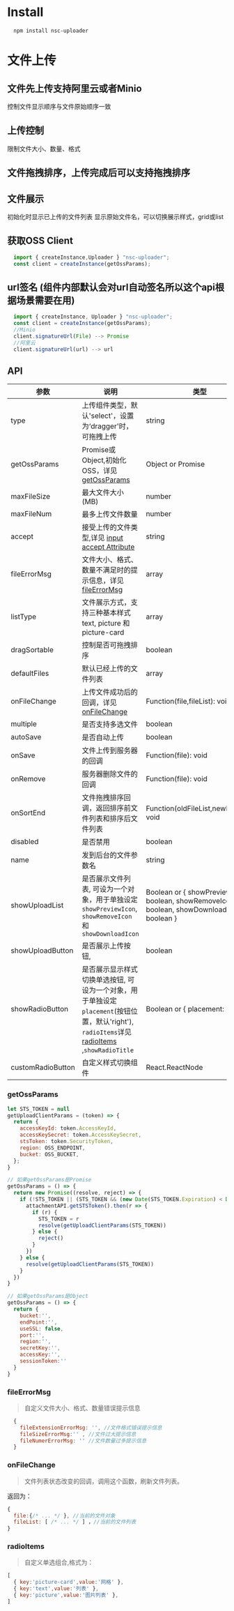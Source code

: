 # Install

```
  npm install nsc-uploader
```

# 文件上传
    

## 文件先上传支持阿里云或者Minio
  
  控制文件显示顺序与文件原始顺序一致

## 上传控制

  限制文件大小、数量、格式


## 文件拖拽排序，上传完成后可以支持拖拽排序


## 文件展示

  初始化时显示已上传的文件列表
  显示原始文件名，可以切换展示样式，grid或list
  
  
  ## 获取OSS Client
```js
  import { createInstance,Uploader } "nsc-uploader";
  const client = createInstance(getOssParams);
```
  ## url签名 (组件内部默认会对url自动签名所以这个api根据场景需要在用)
  ```js
    import { createInstance, Uploader } "nsc-uploader";
    const client = createInstance(getOssParams);
    //Minio
    client.signatureUrl(File) --> Promise
    //阿里云
    client.signatureUrl(url) --> url
  ```
## API

 参数 | 说明 | 类型 | 默认值 
 -- | -- | -- | --
 type |上传组件类型，默认'select'，设置为‘dragger'时，可拖拽上传|string| 无
 getOssParams |Promise或Object,初始化OSS，详见 [getOssParams](#getOssParams)|Object or Promise | 无
 maxFileSize |最大文件大小(MB)|number| 
 maxFileNum |最多上传文件数量|number| 
 accept |接受上传的文件类型,详见 [input accept Attribute](https://developer.mozilla.org/en-US/docs/Web/HTML/Element/input/file#accept)|string|无
 fileErrorMsg |文件大小、格式、数量不满足时的提示信息，详见[fileErrorMsg](#fileErrorMsg)|array|无
 listType |文件展示方式，支持三种基本样式 text, picture 和 picture-card|array|'picture-card'
 dragSortable |控制是否可拖拽排序|boolean|false
 defaultFiles |默认已经上传的文件列表|array|[]
 onFileChange |上传文件成功后的回调，详见 [onFileChange](#onFileChange) | Function(file,fileList): void | 无 
 multiple |是否支持多选文件 | boolean | false 
 autoSave |是否自动上传 |boolean|true
 onSave |文件上传到服务器的回调 |Function(file): void|无
 onRemove |服务器删除文件的回调 |Function(file): void|无
 onSortEnd | 文件拖拽排序回调，返回排序前文件列表和排序后文件列表 |Function(oldFileList,newFileList): void|无
 disabled | 是否禁用 | boolean | false 
 name | 发到后台的文件参数名 | string | 'file' 
 showUploadList | 是否展示文件列表, 可设为一个对象，用于单独设定 `showPreviewIcon`, `showRemoveIcon` 和 `showDownloadIcon` | Boolean or { showPreviewIcon?: boolean, showRemoveIcon?: boolean, showDownloadIcon?: boolean } | true 
 showUploadButton | 是否展示上传按钮, | boolean | true
 showRadioButton | 是否展示显示样式切换单选按钮, 可设为一个对象，用于单独设定 `placement`(按钮位置，默认'right'), `radioItems`详见 [radioItems](#radioItems) ,`showRadioTitle`| Boolean or { placement: 'right' || 'center' || 'right', radioItems?: Array ,showRadioTitle?: boolean} | boolean | true
 customRadioButton | 自定义样式切换组件 | React.ReactNode | 

### getOssParams 
 
  ```js
  let STS_TOKEN = null
  getUploadClientParams = (token) => {
    return {
      accessKeyId: token.AccessKeyId,
      accessKeySecret: token.AccessKeySecret,
      stsToken: token.SecurityToken,
      region: OSS_ENDPOINT,
      bucket: OSS_BUCKET,
    };
  }

// 如果getOssParams是Promise
  getOssParams = () => {
    return new Promise((resolve, reject) => {
      if (!STS_TOKEN || (STS_TOKEN && (new Date(STS_TOKEN.Expiration) < Date.now()))) {
        attachmentAPI.getSTSToken().then(r => {
          if (r) {
            STS_TOKEN = r
            resolve(getUploadClientParams(STS_TOKEN))
          } else {
            reject()
          }
        })
      } else {
        resolve(getUploadClientParams(STS_TOKEN))
      }
    })
  }

// 如果getOssParams是Object
getOssParams = () => {
    return {
      bucket:'',
      endPoint:'',
      useSSL: false,
      port:'',
      region:'',
      secretKey:'',
      accessKey:'',
      sessionToken:''    
    }
}

  ```

### fileErrorMsg

 > 自定义文件大小、格式、数量错误提示信息

  ```js
    {
      fileExtensionErrorMsg: '', //文件格式错误提示信息
      fileSizeErrorMsg:'' , //文件过大提示信息
      fileNumerErrorMsg: '' //文件数量过多提示信息
    }
  ```
### onFileChange

> 文件列表状态改变的回调，调用这个函数，刷新文件列表。

返回为：

```js
{
  file:{/* ... */ }, //当前的文件对象
  fileList: [ /* ... */ ] ，//当前的文件列表
}
```
### radioItems

> 自定义单选组合,格式为：

```js
[
  { key:'picture-card',value:'网格' },
  { key:'text',value:'列表' },
  { key:'picture',value:'图片列表' },
]
```


